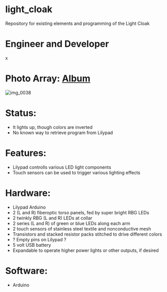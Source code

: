 # light_cloak
Repository for existing elements and programming of the Light Cloak

# Engineer and Developer
x

# Photo Array: [Album](https://photos.app.goo.gl/SsRp7zZbczlQevS43)
![img_0038](https://user-images.githubusercontent.com/673296/37571671-695699a4-2ac5-11e8-9efb-c19219b4ea5b.JPG)

# Status:
* It lights up, though colors are inverted
* No known way to retrieve program from Lilypad

# Features:
* Lilypad controlls various LED light components
* Touch sensors can be used to trigger various lighting effects

# Hardware:
* Lilypad Arduino
* 2 (L and R) fiberoptic torso panels, fed by super bright RBG LEDs
* 2 twinkly RBG (L and R) LEDs at collar
* 2 series (L and R) of green or blue LEDs along each arm
* 2 touch sensors of stainless steel textile and nonconductive mesh
* Transistors and stacked resistor packs stitched to drive different colors
* ? Empty pins on Lilypad ?
* 5 volt USB battery
* Expandable to operate higher power lights or other outputs, if desired

# Software:
* Arduino

